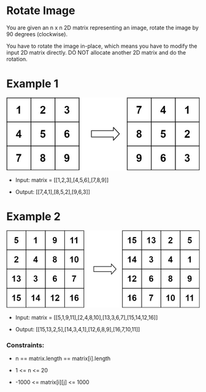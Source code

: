 # Rotate Image

You are given an n x n 2D matrix representing an image, rotate the image by 90 degrees (clockwise).

You have to rotate the image in-place, which means you have to modify the input 2D matrix directly. DO NOT allocate another 2D matrix and do the rotation.

# Example 1
![Getting Started](./images/mat1.jpeg)

- Input: matrix = [[1,2,3],[4,5,6],[7,8,9]]

- Output: [[7,4,1],[8,5,2],[9,6,3]]

# Example 2
![Getting Started](./images/mat2.jpeg)

- Input: matrix = [[5,1,9,11],[2,4,8,10],[13,3,6,7],[15,14,12,16]]

- Output: [[15,13,2,5],[14,3,4,1],[12,6,8,9],[16,7,10,11]]


### Constraints:

- n == matrix.length == matrix[i].length

- 1 <= n <= 20

- -1000 <= matrix[i][j] <= 1000